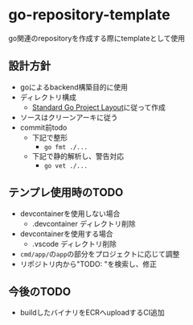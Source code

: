 # go-repository-template

go関連のrepositoryを作成する際にtemplateとして使用

## 設計方針

- goによるbackend構築目的に使用
- ディレクトリ構成
  - [Standard Go Project Layout](https://github.com/golang-standards/project-layout/blob/master/README_ja.md#standard-go-project-layout)に従って作成
- ソースはクリーンアーキに従う
- commit前todo
  - 下記で整形
    - `go fmt ./...`
  - 下記で静的解析し、警告対応
    - `go vet ./...`

## テンプレ使用時のTODO

- devcontainerを使用しない場合
  - .devcontainer ディレクトリ削除
- devcontainerを使用する場合
  - .vscode ディレクトリ削除
- `cmd/app/`の`app`の部分をプロジェクトに応じて調整
- リポジトリ内から"TODO: "を検索し、修正

## 今後のTODO

- buildしたバイナリをECRへuploadするCI追加

